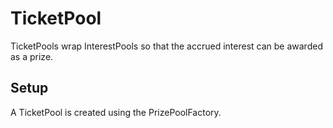 # TicketPool

TicketPools wrap InterestPools so that the accrued interest can be awarded as a prize.

## Setup

A TicketPool is created using the PrizePoolFactory.

